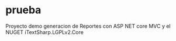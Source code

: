 # prueba
Proyecto demo generacion de Reportes con ASP NET core MVC y el NUGET iTextSharp.LGPLv2.Core

